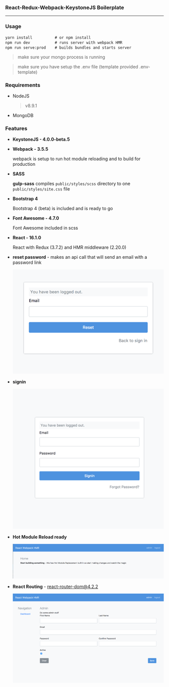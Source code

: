 ### React-Redux-Webpack-KeystoneJS Boilerplate

---

### Usage

    yarn install          # or npm install
    npm run dev           # runs server with webpack HMR
    npm run serve:prod    # builds bundles and starts server

> make sure your mongo process is running

> make sure you have setup the .env file (template provided .env-template)

### Requirements

- NodeJS

    > v8.9.1

- MongoDB

### Features

- **KeystoneJS - 4.0.0-beta.5**

- **Webpack - 3.5.5**

    webpack is setup to run hot module reloading and to build for production

- **SASS**

    **gulp-sass** compiles `public/styles/scss` directory to one `public/styles/site.css` file

- **Bootstrap 4**

    Bootstrap 4 (beta) is included and is ready to go

- **Font Awesome - 4.7.0**

    Font Awesome included in scss

- **React - 16.1.0**

    React with Redux (3.7.2) and HMR middleware (2.20.0)

- **reset password** - makes an api call that will send an email with a password link

    ![Reset Password Picture](./docs/images/reset-password-form.png)

- **signin**

    ![Signin](./docs/images/signin-form.png)

- **Hot Module Reload ready**

    ![Home](./docs/images/home.png)

- **React Routing** - react-router-dom@4.2.2

    ![Admin](./docs/images/admin.png)
